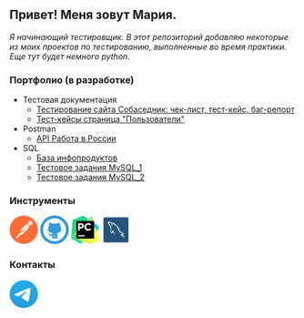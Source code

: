 ## Привет! Меня зовут Мария.
_Я начинающий тестировщик.
В этот репозиторий добавляю некоторые из моих проектов по тестированию, выполненные во время практики.
Еще тут будет немного python._ 

### Портфолио (в разработке)
- Тестовая документация
  * [Тестирование сайта Собаседник: чек-лист, тест-кейс, баг-репорт](https://docs.google.com/spreadsheets/d/1RVEp7daCXG1Ftfxz9ZJGGZutczYXvrca/edit?usp=drive_link&ouid=104390707361906419962&rtpof=true&sd=true/)
  * [Тест-кейсы страница "Пользователи"](https://docs.google.com/spreadsheets/d/1cL_JukJhz1pm2glaRFnmUFdRP3EPIShp/edit?usp=sharing&ouid=104390707361906419962&rtpof=true&sd=true/)
   <!--* [Чек-листы](https://) -->
   <!--* [Баг-репорты](https://) -->
   <!--* [Майнд-карты](https://) -->
- Postman 
   * [API Работа в России](https://github.com/MashaBurger/MashaBurger/blob/main/Postman/trudvsem.api)
- SQL
   * [База инфопродуктов](https://github.com/MashaBurger/MashaBurger/blob/main/SQL/InfoProducts.sql)
   * [Тестовое задания MySQL_1](https://github.com/MashaBurger/MashaBurger/blob/main/SQL/sort_employees.sql)
   * [Тестовое задания MySQL_2](https://github.com/MashaBurger/MashaBurger/blob/main/SQL/students.sql)

### Инструменты
 [<img src="https://github.com/MashaBurger/MashaBurger/blob/main/images/Postman.png" alt="Postman" width="50" height="50" />](https://www.postman.com/)
 [<img src="https://github.com/MashaBurger/MashaBurger/blob/main/images/GitHub.png" alt="GitHub" width="50" height="50" />](https://github.com/)
 [<img src="https://github.com/MashaBurger/MashaBurger/blob/main/images/PyCharm.png" alt="PyCharm" width="50" height="50" />](https://www.jetbrains.com/pycharm/)
 [<img src="https://github.com/MashaBurger/MashaBurger/blob/main/images/workbrench.png" alt="MySQLworkbrench" width="50" height="50" />](https://www.mysql.com/products/workbench/)
 
### Контакты
[<img src="https://github.com/MashaBurger/MashaBurger/blob/main/images/TG.png" alt="TG" width="50" height="50" />](https://t.me/Maria_Tyun/)
